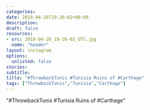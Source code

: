 ```yaml
---
categories:
date: 2018-04-26T19:26:02+00:00
description:
draft: false
resources:
- src: 2018-04-26_19-26-02_UTC.jpg
  name: "header"
layout: instagram
options:
  unlisted: false
stories:
subtitle:
title: "#ThrowbackTunis #Tunisia Ruins of #Carthage"
tags: ["ThrowbackTunis","Tunisia","Carthage"]
---
```


"#ThrowbackTunis #Tunisia Ruins of #Carthage"
